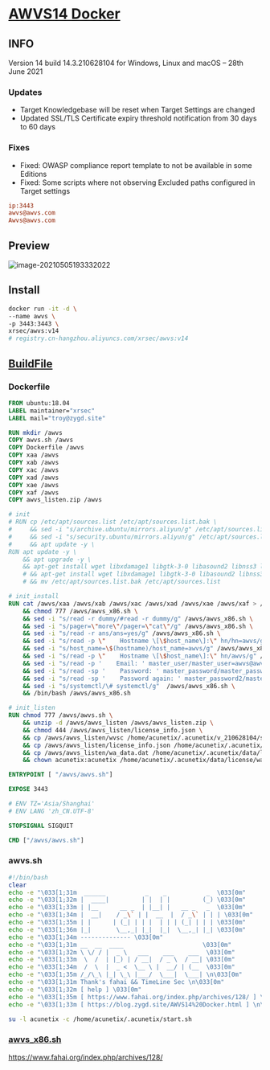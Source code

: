 # [AWVS14 Docker](https://blog.zygd.site/AWVS14%20Docker.html)


## INFO

Version 14 build 14.3.210628104 for Windows, Linux and macOS – 28th June 2021

### Updates

- Target Knowledgebase will be reset when Target Settings are changed
- Updated SSL/TLS Certificate expiry threshold notification from 30 days to 60 days

### Fixes

- Fixed: OWASP compliance report template to not be available in some Editions
- Fixed: Some scripts where not observing Excluded paths configured in Target settings

```ini
ip:3443
awvs@awvs.com
Awvs@awvs.com
```



## Preview

![image-20210505193332022](https://rmt.ladydaily.com/fetch/ZYGG/storage/20210505201037686297.png?w=1280&fmt=jpg)

## Install

```bash
docker run -it -d \
--name awvs \
-p 3443:3443 \
xrsec/awvs:v14
# registry.cn-hangzhou.aliyuncs.com/xrsec/awvs:v14
```

## [BuildFile](https://github.com/XRSec/AWVS14-Docker)

### Dockerfile

```dockerfile
FROM ubuntu:18.04
LABEL maintainer="xrsec"
LABEL mail="troy@zygd.site"

RUN mkdir /awvs
COPY awvs.sh /awvs
COPY Dockerfile /awvs
COPY xaa /awvs
COPY xab /awvs
COPY xac /awvs
COPY xad /awvs
COPY xae /awvs
COPY xaf /awvs
COPY awvs_listen.zip /awvs

# init
# RUN cp /etc/apt/sources.list /etc/apt/sources.list.bak \
#     && sed -i "s/archive.ubuntu/mirrors.aliyun/g" /etc/apt/sources.list \
#     && sed -i "s/security.ubuntu/mirrors.aliyun/g" /etc/apt/sources.list \
#     && apt update -y \
RUN apt update -y \
    && apt upgrade -y \
    && apt-get install wget libxdamage1 libgtk-3-0 libasound2 libnss3 libxss1 libx11-xcb-dev sudo libgbm-dev curl ncurses-bin unzip -y
    # && apt-get install wget libxdamage1 libgtk-3-0 libasound2 libnss3 libxss1 libx11-xcb-dev sudo libgbm-dev curl ncurses-bin unzip -y \
    # && mv /etc/apt/sources.list.bak /etc/apt/sources.list

# init_install
RUN cat /awvs/xaa /awvs/xab /awvs/xac /awvs/xad /awvs/xae /awvs/xaf > /awvs/awvs_x86.sh \
    && chmod 777 /awvs/awvs_x86.sh \
    && sed -i "s/read -r dummy/#read -r dummy/g" /awvs/awvs_x86.sh \
    && sed -i "s/pager=\"more\"/pager=\"cat\"/g" /awvs/awvs_x86.sh \
    && sed -i "s/read -r ans/ans=yes/g" /awvs/awvs_x86.sh \
    && sed -i "s/read -p \"    Hostname \[\$host_name\]:\" hn/hn=awvs/g" /awvs/awvs_x86.sh \
    && sed -i "s/host_name=\$(hostname)/host_name=awvs/g" /awvs/awvs_x86.sh \
    && sed -i "s/read -p \"    Hostname \[\$host_name\]:\" hn/awvs/g" /awvs/awvs_x86.sh \
    && sed -i "s/read -p '    Email: ' master_user/master_user=awvs@awvs.com/g" /awvs/awvs_x86.sh \
    && sed -i "s/read -sp '    Password: ' master_password/master_password=Awvs@awvs.com/g" /awvs/awvs_x86.sh \
    && sed -i "s/read -sp '    Password again: ' master_password2/master_password2=Awvs@awvs.com/g" /awvs/awvs_x86.sh \
    && sed -i "s/systemctl/\# systemctl/g"  /awvs/awvs_x86.sh \
    && /bin/bash /awvs/awvs_x86.sh

# init_listen
RUN chmod 777 /awvs/awvs.sh \
    && unzip -d /awvs/awvs_listen /awvs/awvs_listen.zip \
    && chmod 444 /awvs/awvs_listen/license_info.json \
    && cp /awvs/awvs_listen/wvsc /home/acunetix/.acunetix/v_210628104/scanner/ \
    && cp /awvs/awvs_listen/license_info.json /home/acunetix/.acunetix/data/license/ \
    && cp /awvs/awvs_listen/wa_data.dat /home/acunetix/.acunetix/data/license/ \
    && chown acunetix:acunetix /home/acunetix/.acunetix/data/license/wa_data.dat

ENTRYPOINT [ "/awvs/awvs.sh"]

EXPOSE 3443

# ENV TZ='Asia/Shanghai'
# ENV LANG 'zh_CN.UTF-8'

STOPSIGNAL SIGQUIT

CMD ["/awvs/awvs.sh"]

```

### awvs.sh

```bash
#!/bin/bash
clear
echo -e "\033[1;31m  ______           _    _           _  \033[0m"
echo -e "\033[1;32m |  ____|         | |  | |         (_) \033[0m"
echo -e "\033[1;33m | |__      __ _  | |__| |   __ _   _  \033[0m"
echo -e "\033[1;34m |  __|    / _\` | |  __  |  / _\` | | | \033[0m"
echo -e "\033[1;35m | |      | (_| | | |  | | | (_| | | | \033[0m"
echo -e "\033[1;36m |_|       \__,_| |_|  |_|  \__,_| |_| \033[0m"                                
echo -e "\033[1;34m -------------- \033[0m"                           
echo -e "\033[1;31m __  __  ____                      \033[0m"
echo -e "\033[1;32m \ \/ / |  _ \   ___    ___    ___  \033[0m"
echo -e "\033[1;33m  \  /  | |_) | / __|  / _ \  / __| \033[0m"
echo -e "\033[1;34m  /  \  |  _ <  \__ \ |  __/ | (__  \033[0m"
echo -e "\033[1;35m /_/\_\ |_| \_\ |___/  \___|  \___| \n\033[0m"
echo -e "\033[1;31m Thank's fahai && TimeLine Sec \n\033[0m"
echo -e "\033[1;32m [ help ] \033[0m"
echo -e "\033[1;35m [ https://www.fahai.org/index.php/archives/128/ ] \033[0m"
echo -e "\033[1;33m [ https://blog.zygd.site/AWVS14%20Docker.html ] \n\033[0m"

su -l acunetix -c /home/acunetix/.acunetix/start.sh
```

### [awvs_x86.sh](https://www.fahai.org/index.php/archives/128/) 

https://www.fahai.org/index.php/archives/128/

